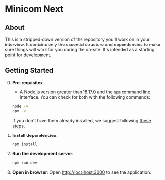 # Minicom Next

## About

This is a stripped-down version of the repository you'll work on in your interview. It contains only the essential structure and dependencies to make sure things will work for you during the on-site. It's intended as a starting point for development.

## Getting Started
0. **Pre-requisites**:
   - A Node.js version greater than 18.17.0 and the `npm` command line interface. You can check for both with the following commands:
   ```bash
   node -v
   npm -v
   ```

   If you don't have them already installed, we suggest following [these steps](https://docs.npmjs.com/downloading-and-installing-node-js-and-npm).

1. **Install dependencies**:
   ```bash
   npm install
   ```

2. **Run the development server**:
   ```bash
   npm run dev
   ```

3. **Open in browser**:
   Open [http://localhost:3000](http://localhost:3000) to see the application.
